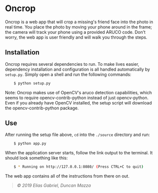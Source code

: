# Oncrop

Oncrop is a web app that will crop a missing's friend face into the photo in real time. You place the photo by moving your phone around in the frame; the camera will track your phone using a provided ARUCO code. Don't worry, the web app is user friendly and will walk you through the steps.

## Installation
Oncrop requires several dependencies to run. To make lives easier, dependency installation and configuration is all handled automatically by `setup.py`. Simply open a shell and run the following commands:

```sh
	$ python setup.py
```
Note: Oncrop makes use of OpenCV's aruco detection capabilities, which seems to require opencv-contrib-python instead of just opencv-python. Even if you already have OpenCV installed, the setup script will download the opencv-contrib-python package.

## Use
After running the setup file above, `cd` into the `./source` directory and run:

```sh
	$ python app.py
```

When the application server starts, follow the link output to the terminal. It should look something like this:

```sh
	$ * Running on http://127.0.0.1:8080/ (Press CTRL+C to quit)
```

The web app contains all of the instructions from there on out.

> _&copy; 2019 Elias Gabriel, Duncan Mazza_	
